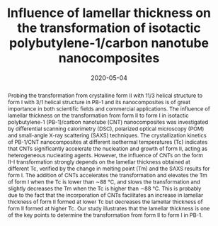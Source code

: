 ---
title: "Influence of lamellar thickness on the transformation of isotactic polybutylene-1/carbon nanotube nanocomposites"
authors:
- Yan-Kai Li
- Yu-Ge Wang
- Cui-Liu Fu
- 朱有亮
- Zhan-Wei Li
- Zhao-Yan Sun
date: "2020-05-04"
doi: "10.1039/D0CE00112K"
publication_types: ["期刊文章"]
publication: "CrystEngComm"
publication_short: "CrystEngComm"
abstract: "Probing the transformation from crystalline form II with 11/3  helical structure to form I with 3/1 helical structure in PB-1 and its  nanocomposites is of great importance in both scientific fields and  commercial applications. The influence of lamellar thickness on the  transformation from form II to form I in isotactic polybutylene-1  (PB-1)/carbon nanotube (CNT) nanocomposites was investigated by  differential scanning calorimetry (DSC), polarized optical microscopy  (POM) and small-angle X-ray scattering (SAXS) techniques. The  crystallization kinetics of PB-1/CNT nanocomposites at different  isothermal temperatures (Tc) indicates that CNTs significantly  accelerate the nucleation and growth of form II, acting as heterogeneous  nucleating agents. However, the influence of CNTs on the form II–I  transformation strongly depends on the lamellar thickness obtained at  different Tc, verified by the change in melting point (Tm) and the SAXS  results for form I. The addition of CNTs accelerates the transformation  and elevates the Tm of form I when the Tc is lower than ∼88 °C, and  slows the transformation and slightly decreases the Tm when the Tc is  higher than ∼88 °C. This is probably due to the fact that the  incorporation of CNTs facilitates an increase in lamellar thickness of  form II formed at lower Tc but decreases the lamellar thickness of form  II formed at higher Tc. Our study illustrates that the lamellar  thickness is one of the key points to determine the transformation from  form II to form I in PB-1."
url_pdf: "https://pubs.rsc.org/en/content/articlelanding/2020/ce/d0ce00112k"
---